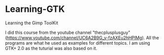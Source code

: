 # Learning-GTK
Learning the Gimp ToolKit


I did this course from the youtube channel "thecplusplusguy" (https://www.youtube.com/channel/UC6A2B9G_y-fzAXEu2hHPlMg).
All the programs are what he used as examples for different topics.
I am using GTK+ 2.0 as the tuturial was also based on it.

